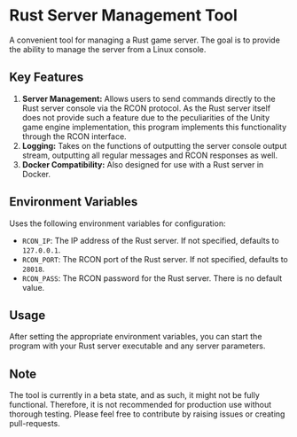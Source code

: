 # Rust Server Management Tool

A convenient tool for managing a Rust game server. The goal is to provide the ability to manage the server from a Linux console.

## Key Features

1. **Server Management:** Allows users to send commands directly to the Rust server console via the RCON protocol. As the Rust server itself does not provide such a feature due to the peculiarities of the Unity game engine implementation, this program implements this functionality through the RCON interface.
2. **Logging:** Takes on the functions of outputting the server console output stream, outputting all regular messages and RCON responses as well.
3. **Docker Compatibility:** Also designed for use with a Rust server in Docker.

## Environment Variables

Uses the following environment variables for configuration:

- `RCON_IP`: The IP address of the Rust server. If not specified, defaults to `127.0.0.1`.
- `RCON_PORT`: The RCON port of the Rust server. If not specified, defaults to `28018`.
- `RCON_PASS`: The RCON password for the Rust server. There is no default value.

## Usage

After setting the appropriate environment variables, you can start the program with your Rust server executable and any server parameters.

## Note

The tool is currently in a beta state, and as such, it might not be fully functional. Therefore, it is not recommended for production use without thorough testing. Please feel free to contribute by raising issues or creating pull-requests.